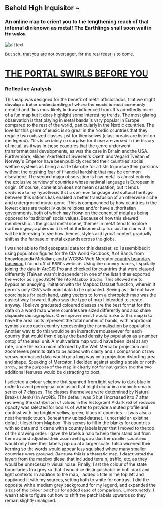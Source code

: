 ## Behold High Inquisitor ~  
### An online map to orient you to the lengthening reach of that infernal din known as metal! The Earthlings shall soon wail in its wake.

![alt text](https://ubc-geob472-spring2021.github.io/Loralius-web/lab1/Lab1SS.png)

But soft, that you are not overeager, for the real feast is to come. 

# [THE PORTAL SWIRLS BEFORE YOU](https://ubc-geob472-spring2021.github.io/Loralius-web/lab1/MetalAroundtheWorld)

### Reflective Analysis
This map was designed for the benefit of metal afficionados, that we might develop a better understanding of where the music is most commonly created and thus most likely to draw influenced from. It's admittedly more of a fun map but it does highlight some interesting trends. The most glaring observation is that playing in metal bands is very popular in Europe compared to the rest of the world, particularly in the Nordic countries. The love for this genre of music is so great in the Nordic countries that they require two outsized classes just for themselves (class breaks are listed on the legend). This is certainly no surprise for those are versed in the history of metal, as it was in these countries that the genre underwent transformational developments, as was the case in Britain and the USA. Furthermore, Mikael Akerfeldt of Sweden's Opeth and Vegard Tveitan of Norway's Emperor have been publicly credited their countries' social welfare systems as being a carte blanche for artists to pursue their passions without the crushing fear of financial hardship that may be common elsewhere. The second major observation is how metal is almost entirely the exclusive purview of countries whose national language is European in origin. Of course, correlation does not mean causation, but it lends credence to my hypothesis that a common language and cultural heritage between this nations has enabled a better transfusion of an otherwise niche and underground music genre. This is compounded by how countries in the lowest class are typically quite religious and/or have authoritatian governments, both of which may frown on the conent of metal as being opposed to 'traditional' social values. Because of how this skewed membership in the global metal scene, themes in metal tend to explore northern geographies as it is what the listenership is most familiar with. It will be interesting to see how themes, styles and lyrical content gradually shift as the fanbase of metal expands across the globe. 

I was not able to find geospatial data for this datatset, so I assemblbed it using population figures for the CIA World Factbook, # of Bands from Encyclopaedia Metallum, and a WGS84 Web Mercator [country boundary basemap](https://hub.arcgis.com/datasets/a21fdb46d23e4ef896f31475217cbb08_1) I found off of ESRI's website. Using the country names, I spatially joining the data in ArcGIS Pro and checked for countries that were classed differently (Taiwan wasn't independent in one of the lists!) then exported the vector as a geoJSON file into Mapbox Studio. This allowed me to bypass an annoying limitation with the Mapbox Dataset function, wherein it permits only CSVs with point data to be uploaded. Seeing as I did not have coordinates for each band, using vectors to form a choropleth map was the easiest way forward. It also was the type of map I intended to create anyway. I believe graduated coloured classes are the best format for this data on a world map where countries are sized differently and also share disparate demographics. One improvement I would make to this map is to have the areal units represent the total number of bands, with proprtional symbols atop each country representing the normalisation by population. Another way to do this would be an interactive mouseoever for each country that would then display the band density by population as a number ontop of the areal unit. A multivariate map would have been ideal at any rate, since the extra room afforded by the Web Mercator projection and zoom levels permits data to be added with clarity and a comparison of raw versus normalised data would go a long way on a projection distorting area and shape. Speaking of Mercator, I decided against adding a scale or north arrow, as the purpose of the map is clearly not for navigation and the two additional features would be distracting to boot. 

I selected a colour scheme that spanned from light yellow to dark blue in order to avoid perceptual confusion that might occur in a monochromatic series of 7 classes. The classes themselves were determined by Natural Breaks (Jenks) in ArcGIS. (The default was 5 but I increased it to 7 after reviewing the distribution of values in the histogram) A dark red of reduced opacity was selected for bodies of water to provide a muted profile and contrast with the brighter yellow, green, blues of countries - it was also a neat thematic touch. Beneath my upload dataset, I underlaid an existing default tileset from Mapbox. This serves to fill in the blanks for countries with no data and it came with a country labels layer that I moved to the top of the drawing order. I gave the labels a halo to help them stand out from the map and adjusted their zoom settings so that the smaller countries would only have their labels pop up at a larger scale. I also widened their kerning so the words would appear less squished where many smaller countries were grouped. Because this is a thematic map, I deactivated the layers from the mapbox tileset that included terrain, traffic, etc, as they would be unnecessary visual noise. Finally, I set the colour of the state boundaries to a grey so that it would be distinguishable in both dark and light contexts. In addition to the map, I added a title in the top left and captioned it with my sources, setting both to white for contrast. I did the opposite with a medium grey background for my legend, and expanded the sizes of the colour patches for added ease of comparison. Unfortunately, I wasn't able to figure out how to shift the patch labels upwards so they remain slightly unaligned. 
